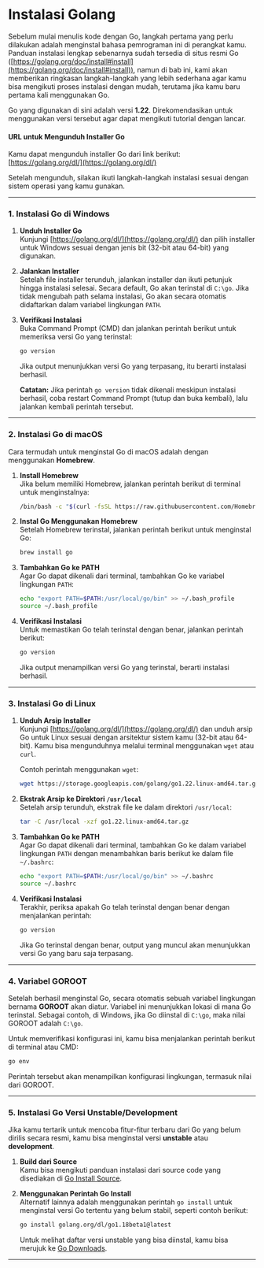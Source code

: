 # Instalasi Golang

Sebelum mulai menulis kode dengan Go, langkah pertama yang perlu dilakukan adalah menginstal bahasa pemrograman ini di perangkat kamu. Panduan instalasi lengkap sebenarnya sudah tersedia di situs resmi Go ([https://golang.org/doc/install#install](https://golang.org/doc/install#install)), namun di bab ini, kami akan memberikan ringkasan langkah-langkah yang lebih sederhana agar kamu bisa mengikuti proses instalasi dengan mudah, terutama jika kamu baru pertama kali menggunakan Go.

Go yang digunakan di sini adalah versi **1.22**. Direkomendasikan untuk menggunakan versi tersebut agar dapat mengikuti tutorial dengan lancar.

#### URL untuk Mengunduh Installer Go

Kamu dapat mengunduh installer Go dari link berikut:\
[https://golang.org/dl/](https://golang.org/dl/)

Setelah mengunduh, silakan ikuti langkah-langkah instalasi sesuai dengan sistem operasi yang kamu gunakan.

***

### 1. Instalasi Go di Windows

1. **Unduh Installer Go**\
   Kunjungi [https://golang.org/dl/](https://golang.org/dl/) dan pilih installer untuk Windows sesuai dengan jenis bit (32-bit atau 64-bit) yang digunakan.
2. **Jalankan Installer**\
   Setelah file installer terunduh, jalankan installer dan ikuti petunjuk hingga instalasi selesai. Secara default, Go akan terinstal di `C:\go`. Jika tidak mengubah path selama instalasi, Go akan secara otomatis didaftarkan dalam variabel lingkungan `PATH`.
3.  **Verifikasi Instalasi**\
    Buka Command Prompt (CMD) dan jalankan perintah berikut untuk memeriksa versi Go yang terinstal:

    ```bash
    go version
    ```

    Jika output menunjukkan versi Go yang terpasang, itu berarti instalasi berhasil.

    **Catatan:** Jika perintah `go version` tidak dikenali meskipun instalasi berhasil, coba restart Command Prompt (tutup dan buka kembali), lalu jalankan kembali perintah tersebut.

***

### 2. Instalasi Go di macOS

Cara termudah untuk menginstal Go di macOS adalah dengan menggunakan **Homebrew**.

1.  **Install Homebrew**\
    Jika belum memiliki Homebrew, jalankan perintah berikut di terminal untuk menginstalnya:

    ```bash
    /bin/bash -c "$(curl -fsSL https://raw.githubusercontent.com/Homebrew/install/HEAD/install.sh)"
    ```
2.  **Instal Go Menggunakan Homebrew**\
    Setelah Homebrew terinstal, jalankan perintah berikut untuk menginstal Go:

    ```bash
    brew install go
    ```
3.  **Tambahkan Go ke PATH**\
    Agar Go dapat dikenali dari terminal, tambahkan Go ke variabel lingkungan `PATH`:

    ```bash
    echo "export PATH=$PATH:/usr/local/go/bin" >> ~/.bash_profile
    source ~/.bash_profile
    ```
4.  **Verifikasi Instalasi**\
    Untuk memastikan Go telah terinstal dengan benar, jalankan perintah berikut:

    ```bash
    go version
    ```

    Jika output menampilkan versi Go yang terinstal, berarti instalasi berhasil.

***

### 3. Instalasi Go di Linux

1.  **Unduh Arsip Installer**\
    Kunjungi [https://golang.org/dl/](https://golang.org/dl/) dan unduh arsip Go untuk Linux sesuai dengan arsitektur sistem kamu (32-bit atau 64-bit). Kamu bisa mengunduhnya melalui terminal menggunakan `wget` atau `curl`.

    Contoh perintah menggunakan `wget`:

    ```bash
    wget https://storage.googleapis.com/golang/go1.22.linux-amd64.tar.gz
    ```
2.  **Ekstrak Arsip ke Direktori `/usr/local`**\
    Setelah arsip terunduh, ekstrak file ke dalam direktori `/usr/local`:

    ```bash
    tar -C /usr/local -xzf go1.22.linux-amd64.tar.gz
    ```
3.  **Tambahkan Go ke PATH**\
    Agar Go dapat dikenali dari terminal, tambahkan Go ke dalam variabel lingkungan `PATH` dengan menambahkan baris berikut ke dalam file `~/.bashrc`:

    ```bash
    echo "export PATH=$PATH:/usr/local/go/bin" >> ~/.bashrc
    source ~/.bashrc
    ```
4.  **Verifikasi Instalasi**\
    Terakhir, periksa apakah Go telah terinstal dengan benar dengan menjalankan perintah:

    ```bash
    go version
    ```

    Jika Go terinstal dengan benar, output yang muncul akan menunjukkan versi Go yang baru saja terpasang.

***

### 4. Variabel GOROOT

Setelah berhasil menginstal Go, secara otomatis sebuah variabel lingkungan bernama **GOROOT** akan diatur. Variabel ini menunjukkan lokasi di mana Go terinstal. Sebagai contoh, di Windows, jika Go diinstal di `C:\go`, maka nilai GOROOT adalah `C:\go`.

Untuk memverifikasi konfigurasi ini, kamu bisa menjalankan perintah berikut di terminal atau CMD:

```bash
go env
```

Perintah tersebut akan menampilkan konfigurasi lingkungan, termasuk nilai dari GOROOT.

***

### 5. Instalasi Go Versi Unstable/Development

Jika kamu tertarik untuk mencoba fitur-fitur terbaru dari Go yang belum dirilis secara resmi, kamu bisa menginstal versi **unstable** atau **development**.

1. **Build dari Source**\
   Kamu bisa mengikuti panduan instalasi dari source code yang disediakan di [Go Install Source](https://go.dev/doc/install/source).
2.  **Menggunakan Perintah Go Install**\
    Alternatif lainnya adalah menggunakan perintah `go install` untuk menginstal versi Go tertentu yang belum stabil, seperti contoh berikut:

    ```bash
    go install golang.org/dl/go1.18beta1@latest
    ```

    Untuk melihat daftar versi unstable yang bisa diinstal, kamu bisa merujuk ke [Go Downloads](https://go.dev/dl/#unstable).

***
